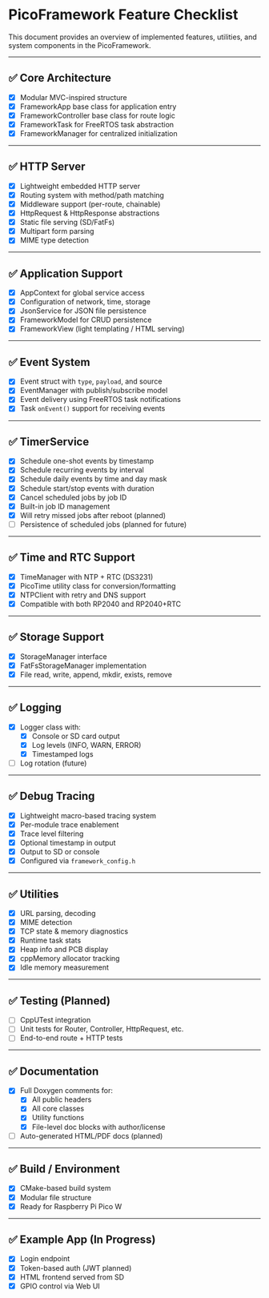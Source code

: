 
# PicoFramework Feature Checklist

This document provides an overview of implemented features, utilities, and system components in the PicoFramework.

---

## ✅ Core Architecture

- [x] Modular MVC-inspired structure
- [x] FrameworkApp base class for application entry
- [x] FrameworkController base class for route logic
- [x] FrameworkTask for FreeRTOS task abstraction
- [x] FrameworkManager for centralized initialization

---

## ✅ HTTP Server

- [x] Lightweight embedded HTTP server
- [x] Routing system with method/path matching
- [x] Middleware support (per-route, chainable)
- [x] HttpRequest & HttpResponse abstractions
- [x] Static file serving (SD/FatFs)
- [x] Multipart form parsing
- [x] MIME type detection

---

## ✅ Application Support

- [x] AppContext for global service access
- [x] Configuration of network, time, storage
- [x] JsonService for JSON file persistence
- [x] FrameworkModel for CRUD persistence
- [x] FrameworkView (light templating / HTML serving)

---

## ✅ Event System

- [x] Event struct with `type`, `payload`, and source
- [x] EventManager with publish/subscribe model
- [x] Event delivery using FreeRTOS task notifications
- [x] Task `onEvent()` support for receiving events

---

## ✅ TimerService

- [x] Schedule one-shot events by timestamp
- [x] Schedule recurring events by interval
- [x] Schedule daily events by time and day mask
- [x] Schedule start/stop events with duration
- [x] Cancel scheduled jobs by job ID
- [x] Built-in job ID management
- [x] Will retry missed jobs after reboot (planned)
- [ ] Persistence of scheduled jobs (planned for future)

---

## ✅ Time and RTC Support

- [x] TimeManager with NTP + RTC (DS3231)
- [x] PicoTime utility class for conversion/formatting
- [x] NTPClient with retry and DNS support
- [x] Compatible with both RP2040 and RP2040+RTC

---

## ✅ Storage Support

- [x] StorageManager interface
- [x] FatFsStorageManager implementation
- [x] File read, write, append, mkdir, exists, remove

---

## ✅ Logging

- [x] Logger class with:
  - [x] Console or SD card output
  - [x] Log levels (INFO, WARN, ERROR)
  - [x] Timestamped logs
- [ ] Log rotation (future)

---

## ✅ Debug Tracing

- [x] Lightweight macro-based tracing system
- [x] Per-module trace enablement
- [x] Trace level filtering
- [x] Optional timestamp in output
- [x] Output to SD or console
- [x] Configured via `framework_config.h`

---

## ✅ Utilities

- [x] URL parsing, decoding
- [x] MIME detection
- [x] TCP state & memory diagnostics
- [x] Runtime task stats
- [x] Heap info and PCB display
- [x] cppMemory allocator tracking
- [x] Idle memory measurement

---

## ✅ Testing (Planned)

- [ ] CppUTest integration
- [ ] Unit tests for Router, Controller, HttpRequest, etc.
- [ ] End-to-end route + HTTP tests

---

## ✅ Documentation

- [x] Full Doxygen comments for:
  - [x] All public headers
  - [x] All core classes
  - [x] Utility functions
  - [x] File-level doc blocks with author/license
- [ ] Auto-generated HTML/PDF docs (planned)

---

## ✅ Build / Environment

- [x] CMake-based build system
- [x] Modular file structure
- [x] Ready for Raspberry Pi Pico W

---

## ✅ Example App (In Progress)

- [x] Login endpoint
- [x] Token-based auth (JWT planned)
- [x] HTML frontend served from SD
- [x] GPIO control via Web UI
